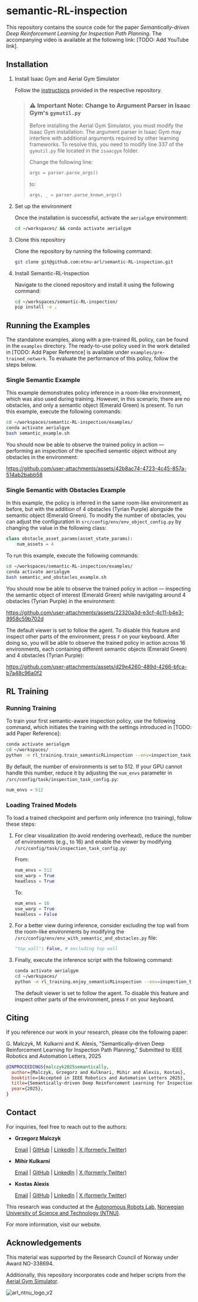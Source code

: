 # semantic-RL-inspection
This repository contains the source code for the paper _Semantically-driven Deep Reinforcement Learning for Inspection Path Planning_. The accompanying video is available at the following link: [TODO: Add YouTube link].


## Installation
1. Install Isaac Gym and Aerial Gym Simulator

   Follow the [instructions](https://ntnu-arl.github.io/aerial_gym_simulator/2_getting_started/#installation )  provided in the respective repository.
   > ### ⚠️ Important Note: Change to Argument Parser in Isaac Gym's `gymutil.py`
   >
   > Before installing the Aerial Gym Simulator, you must modify the Isaac Gym installation.
   > The argument parser in Isaac Gym may interfere with additional arguments required by other learning frameworks. To resolve this, you need to modify line 337 of the `gymutil.py` file located in the `isaacgym` folder.
   >
   > Change the following line:
   > 
   > ```python
   > args = parser.parse_args()
   > ```
   >
   > to:
   >
   > ```python
   > args, _ = parser.parse_known_args()
   > ```

2. Set up the environment

   Once the installation is successful, activate the `aerialgym` environment:
   ```bash
   cd ~/workspaces/ && conda activate aerialgym
   ```
3. Clone this repository

   Clone the repository by running the following command:
   ```bash
   git clone git@github.com:ntnu-arl/semantic-RL-inspection.git
   ```
4. Install Semantic-RL-Inspection

   Navigate to the cloned repository and install it using the following command:
   ```bash
   cd ~/workspaces/semantic-RL-inspection/
   pip install -e .
   ```
   
## Running the Examples 
The standalone examples, along with a pre-trained RL policy, can be found in the `examples` directory. The ready-to-use policy used in the work detailed in [TODO: Add Paper Reference] is available under `examples/pre-trained_network`. To evaluate the performance of this policy, follow the steps below.

### Single Semantic Example

This example demonstrates policy inference in a room-like environment, which was also used during training. However, in this scenario, there are no obstacles, and only a semantic object (Emerald Green) is present. To run this example, execute the following commands:
```bash
cd ~/workspaces/semantic-RL-inspection/examples/
conda activate aerialgym
bash semantic_example.sh
```
You should now be able to observe the trained policy in action — performing an inspection of the specified semantic object without any obstacles in the environment:

https://github.com/user-attachments/assets/42b8ac74-4723-4c45-857a-514ab2babb58

### Single Semantic with Obstacles Example

In this example, the policy is inferred in the same room-like environment as before, but with the addition of 4 obstacles (Tyrian Purple) alongside the semantic object (Emerald Green). To modify the number of obstacles, you can adjust the configuration in `src/config/env/env_object_config.py` by changing the value in the following class:

```python
class obstacle_asset_params(asset_state_params):
    num_assets = 4
```
To run this example, execute the following commands:
```bash
cd ~/workspaces/semantic-RL-inspection/examples/
conda activate aerialgym
bash semantic_and_obstacles_example.sh
```
You should now be able to observe the trained policy in action — inspecting the semantic object of interest (Emerald Green) while navigating around 4 obstacles (Tyrian Purple) in the environment:

https://github.com/user-attachments/assets/22320a3d-e3cf-4c11-b4e3-9958c59b702d

The default viewer is set to follow the agent. To disable this feature and inspect other parts of the environment, press `F` on your keyboard. After doing so, you will be able to observe the trained policy in action across 16 environments, each containing different semantic objects (Emerald Green) and 4 obstacles (Tyrian Purple):

https://github.com/user-attachments/assets/d29e4260-489d-4266-bfca-b7a48c96a0f2


## RL Training 
### Running Training
To train your first semantic-aware inspection policy, use the following command, which initiates the training with the settings introduced in [TODO: add Paper Reference]:
```bash
conda activate aerialgym
cd ~/workspaces/
python -m rl_training.train_semanticRLinspection --env=inspection_task --train_for_env_steps=100000000  --experiment=testExperiment
```
By default, the number of environments is set to 512. If your GPU cannot handle this number, reduce it by adjusting the `num_envs` parameter in `/src/config/task/inspection_task_config.py`:

```python
num_envs = 512
```

### Loading Trained Models
To load a trained checkpoint and perform only inference (no training), follow these steps:

1. For clear visualization (to avoid rendering overhead), reduce the number of environments (e.g., to 16) and enable the viewer by modifying `/src/config/task/inspection_task_config.py`:

   From:
   ```python
   num_envs = 512
   use_warp = True
   headless = True
   ```
   To:
   ```python
   num_envs = 16
   use_warp = True
   headless = False
   ```
2. For a better view during inference, consider excluding the top wall from the room-like environments by modifying the `/src/config/env/env_with_semantic_and_obstacles.py` file:

   ```python
   "top_wall": False, # excluding top wall
   ```
3. Finally, execute the inference script with the following command:

   ```bash
   conda activate aerialgym
   cd ~/workspaces/
   python -m rl_training.enjoy_semanticRLinspection --env=inspection_task --experiment=testExperiment
   ```
   The default viewer is set to follow the agent. To disable this feature and inspect other parts of the environment, press `F` on your keyboard. 

## Citing
If you reference our work in your research, please cite the following paper:

G. Malczyk, M. Kulkarni and K. Alexis, "Semantically-driven Deep Reinforcement Learning for Inspection Path Planning," Submitted to IEEE Robotics and Automation Letters, 2025

```bibtex
@INPROCEEDINGS{malczyk2025semantically,
  author={Malczyk, Grzegorz and Kulknari, Mihir and Alexis, Kostas},
  booktitle={Accepted in IEEE Robotics and Automation Letters 2025},
  title={Semantically-driven Deep Reinforcement Learning for Inspection Path Planning},
  year={2025},
}
```
## Contact
For inquiries, feel free to reach out to the authors:
- **Grzegorz Malczyk**
  
  [Email](mailto:grzegorz.malczyk@ntnu.no) | [GitHub](https://github.com/grzemal) | [LinkedIn](https://www.linkedin.com/in/grzegorz-malczyk/) | [X (formerly Twitter)](https://twitter.com/grzemalige)

- **Mihir Kulkarni**

  [Email](mailto:mihirk284@gmail.com) | [GitHub](https://github.com/mihirk284) | [LinkedIn](https://www.linkedin.com/in/mihir-kulkarni-6070b6135/) | [X (formerly Twitter)](https://twitter.com/mihirk284)

- **Kostas Alexis**

  [Email](mailto:konstantinos.alexis@ntnu.no) | [GitHub](https://github.com/kostas-alexis) | [LinkedIn](https://www.linkedin.com/in/kostas-alexis-67713918/) | [X (formerly Twitter)](https://twitter.com/arlteam)

This research was conducted at the [Autonomous Robots Lab](https://www.autonomousrobotslab.com/), [Norwegian University of Science and Technology (NTNU)](https://www.ntnu.no). 

For more information, visit our website.

## Acknowledgements
This material was supported by the Research Council of Norway under Award NO-338694.

Additionally, this repository incorporates code and helper scripts from the [Aerial Gym Simulator](https://github.com/ntnu-arl/aerial_gym_simulator).



![arl_ntnu_logo_v2](https://github.com/user-attachments/assets/f4208309-d0a4-4084-b5aa-14adf4cb7e6c)
